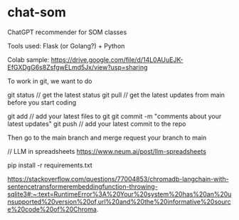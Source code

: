 # chat-som
ChatGPT recommender for SOM classes

Tools used: Flask (or Golang?) + Python


Colab sample: https://drive.google.com/file/d/14L0AUuEJK-EfGXDgG6s8ZsfgwELmd5Jx/view?usp=sharing


To work in git, we want to do

git status // get the latest status
git pull // get the latest updates from main before you start coding

git add <filename> // add your latest files to git
git commit -m "comments about your latest updates"
git push // add your latest commit to the repo

Then go to the main branch and merge request your branch to main

// LLM in spreadsheets
https://www.neum.ai/post/llm-spreadsheets


pip install -r requirements.txt

https://stackoverflow.com/questions/77004853/chromadb-langchain-with-sentencetransformerembeddingfunction-throwing-sqlite3#:~:text=RuntimeError%3A%20Your%20system%20has%20an%20unsupported%20version%20of,url%20and%20the%20informative%20source%20code%20of%20Chroma.